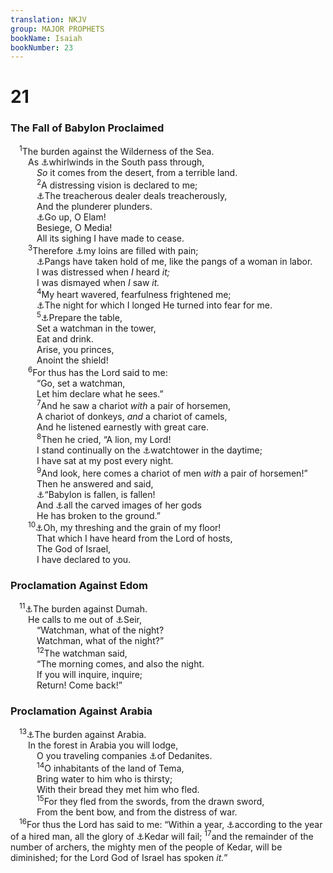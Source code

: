 ```yaml
---
translation: NKJV
group: MAJOR PROPHETS
bookName: Isaiah 
bookNumber: 23
---
```


<div class="title"><h1>21</h1><h3>The Fall of Babylon Proclaimed</h3></div>
<span class="verse es_21_1"> <sup>1</sup>The burden against the Wilderness of the Sea.<br/>  As <a data-toggle="tooltip" data-placement="bottom" title="Zech. 9:14">⚓</a>whirlwinds in the South pass through,<br/>   <i>So</i> it comes from the desert, from a terrible land.<br/></span>
<span class="verse es_21_2">   <sup>2</sup>A distressing vision is declared to me;<br/>   <a data-toggle="tooltip" data-placement="bottom" title="Is. 33:1">⚓</a>The treacherous dealer deals treacherously,<br/>   And the plunderer plunders.<br/>   <a data-toggle="tooltip" data-placement="bottom" title="Is. 13:17; 22:6; Jer. 49:34">⚓</a>Go up, O Elam!<br/>   Besiege, O Media!<br/>   All its sighing I have made to cease.<br/></span>
<span class="verse es_21_3">  <sup>3</sup>Therefore <a data-toggle="tooltip" data-placement="bottom" title="Is. 15:5; 16:11">⚓</a>my loins are filled with pain;<br/>   <a data-toggle="tooltip" data-placement="bottom" title="Is. 13:8">⚓</a>Pangs have taken hold of me, like the pangs of a woman in labor.<br/>   I was distressed when <i>I</i> heard <i>it;</i><br/>   I was dismayed when <i>I</i> saw <i>it.</i><br/></span>
<span class="verse es_21_4">   <sup>4</sup>My heart wavered, fearfulness frightened me;<br/>   <a data-toggle="tooltip" data-placement="bottom" title="Deut. 28:67">⚓</a>The night for which I longed He turned into fear for me.<br/></span>
<span class="verse es_21_5">   <sup>5</sup><a data-toggle="tooltip" data-placement="bottom" title="Jer. 51:39; Dan. 5:5">⚓</a>Prepare the table,<br/>   Set a watchman in the tower,<br/>   Eat and drink.<br/>   Arise, you princes,<br/>   Anoint the shield!<br/></span>
<span class="verse es_21_6">  <sup>6</sup>For thus has the Lord said to me:<br/>   “Go, set a watchman,<br/>   Let him declare what he sees.”<br/></span>
<span class="verse es_21_7">   <sup>7</sup>And he saw a chariot <i>with</i> a pair of horsemen,<br/>   A chariot of donkeys, <i>and</i> a chariot of camels,<br/>   And he listened earnestly with great care.<br/></span>
<span class="verse es_21_8">   <sup>8</sup>Then he cried, “A lion, my Lord!<br/>   I stand continually on the <a data-toggle="tooltip" data-placement="bottom" title="Hab. 2:1">⚓</a>watchtower in the daytime;<br/>   I have sat at my post every night.<br/></span>
<span class="verse es_21_9">   <sup>9</sup>And look, here comes a chariot of men <i>with</i> a pair of horsemen!”<br/>   Then he answered and said,<br/>   <a data-toggle="tooltip" data-placement="bottom" title="Is. 13:19; 47:5, 9; 48:14; Jer. 51:8; Dan. 5:28, 31; Rev. 14:8; 18:2">⚓</a>“Babylon is fallen, is fallen!<br/>   And <a data-toggle="tooltip" data-placement="bottom" title="Is. 46:1; Jer. 50:2; 51:44">⚓</a>all the carved images of her gods<br/>   He has broken to the ground.”<br/></span>
<span class="verse es_21_10">  <sup>10</sup><a data-toggle="tooltip" data-placement="bottom" title="Jer. 51:33; Mic. 4:13">⚓</a>Oh, my threshing and the grain of my floor!<br/>   That which I have heard from the Lord of hosts,<br/>   The God of Israel,<br/>   I have declared to you.<br/></span>
<div class="title"><h3>Proclamation Against Edom</h3></div>
<span class="verse es_21_11"> <sup>11</sup><a data-toggle="tooltip" data-placement="bottom" title="Gen. 25:14; 1 Chr. 1:30; Josh. 15:52">⚓</a>The burden against Dumah.<br/>  He calls to me out of <a data-toggle="tooltip" data-placement="bottom" title="Gen. 32:3; Jer. 49:7; Ezek. 35:2; Obad. 1">⚓</a>Seir,<br/>   “Watchman, what of the night?<br/>   Watchman, what of the night?”<br/></span>
<span class="verse es_21_12">   <sup>12</sup>The watchman said,<br/>   “The morning comes, and also the night.<br/>   If you will inquire, inquire;<br/>   Return! Come back!”<br/></span>
<div class="title"><h3>Proclamation Against Arabia</h3></div>
<span class="verse es_21_13"> <sup>13</sup><a data-toggle="tooltip" data-placement="bottom" title="Jer. 25:24; 49:28">⚓</a>The burden against Arabia.<br/>  In the forest in Arabia you will lodge,<br/>   O you traveling companies <a data-toggle="tooltip" data-placement="bottom" title="Gen. 10:7; 1 Chr. 1:9, 32; Jer. 25:23; Ezek. 27:15">⚓</a>of Dedanites.<br/></span>
<span class="verse es_21_14">   <sup>14</sup>O inhabitants of the land of Tema,<br/>   Bring water to him who is thirsty;<br/>   With their bread they met him who fled.<br/></span>
<span class="verse es_21_15">   <sup>15</sup>For they fled from the swords, from the drawn sword,<br/>   From the bent bow, and from the distress of war.<br/></span>
<span class="verse es_21_16"> <sup>16</sup>For thus the Lord has said to me: “Within a year, <a data-toggle="tooltip" data-placement="bottom" title="Is. 16:14">⚓</a>according to the year of a hired man, all the glory of <a data-toggle="tooltip" data-placement="bottom" title="Ps. 120:5; Song 1:5; Is. 42:11; 60:7; Ezek. 27:21">⚓</a>Kedar will fail; </span>
<span class="verse es_21_17"><sup>17</sup>and the remainder of the number of archers, the mighty men of the people of Kedar, will be diminished; for the Lord God of Israel has spoken <i>it.</i>”<br/></span>

